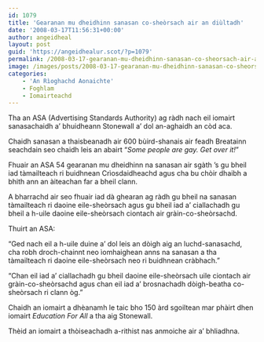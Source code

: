 ```yaml
---
id: 1079
title: 'Gearanan mu dheidhinn sanasan co-sheòrsach air an diùltadh'
date: '2008-03-17T11:56:31+00:00'
author: angeidheal
layout: post
guid: 'https://angeidhealur.scot/?p=1079'
permalink: /2008-03-17-gearanan-mu-dheidhinn-sanasan-co-sheorsach-air-an-diultadh/
image: /images/posts/2008-03-17-gearanan-mu-dheidhinn-sanasan-co-sheorsach-air-an-diultadh.webp
categories:
    - 'An Rìoghachd Aonaichte'
    - Foghlam
    - Iomairteachd
---
```


Tha an ASA (Advertising Standards Authority) ag ràdh nach eil iomairt sanasachaidh a’ bhuidheann Stonewall a’ dol an-aghaidh an còd aca.

Chaidh sanasan a thaisbeanadh air 600 bùird-shanais air feadh Breatainn seachdain seo chaidh leis an abairt “*Some people are gay. Get over it!*”

Fhuair an ASA 54 gearanan mu dheidhinn na sanasan air sgàth ’s gu bheil iad tàmailteach ri buidhnean Crìosdaidheachd agus cha bu chòir dhaibh a bhith ann an àiteachan far a bheil clann.

A bharrachd air seo fhuair iad dà ghearan ag ràdh gu bheil na sanasan tàmailteach ri daoine eile-sheòrsach agus gu bheil iad a’ ciallachadh gu bheil a h-uile daoine eile-sheòrsach ciontach air gràin-co-sheòrsachd.

Thuirt an ASA:

“Ged nach eil a h-uile duine a’ dol leis an dòigh aig an luchd-sanasachd, cha robh droch-chainnt neo ìomhaighean anns na sanasan a tha tàmailteach ri daoine eile-sheòrsach neo ri buidhnean cràbhach.”

“Chan eil iad a’ ciallachadh gu bheil daoine eile-sheòrsach uile ciontach air gràin-co-sheòrsachd agus chan eil iad a’ brosnachadh dòigh-beatha co-sheòrsach ri clann òg.”

Chaidh an iomairt a dhèanamh le taic bho 150 àrd sgoiltean mar phàirt dhen iomairt *Education For All* a tha aig Stonewall.

Thèid an iomairt a thòiseachadh a-rithist nas anmoiche air a’ bhliadhna.
